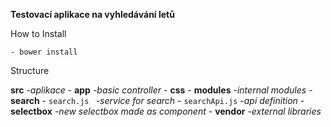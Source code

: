 **Testovací aplikace na vyhledávání letů**

How to Install

    - bower install
 
 
 
 Structure
 
 **src**  _-aplikace_
    - **app** _-basic controller_
    - **css** 
    - **modules** _-internal modules_
        - **search** 
            - `search.js ` _-service for search_
            - `searchApi.js`  _-api definition_
        - **selectbox**  _-new selectbox made as component_
    - **vendor**  _-external libraries_